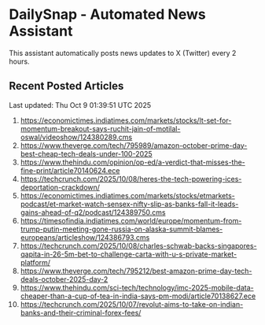 # DailySnap - Automated News Assistant

This assistant automatically posts news updates to X (Twitter) every 2 hours.

## Recent Posted Articles

Last updated: Thu Oct  9 01:39:51 UTC 2025

1. https://economictimes.indiatimes.com/markets/stocks/lt-set-for-momentum-breakout-says-ruchit-jain-of-motilal-oswal/videoshow/124380289.cms
2. https://www.theverge.com/tech/795989/amazon-october-prime-day-best-cheap-tech-deals-under-100-2025
3. https://www.thehindu.com/opinion/op-ed/a-verdict-that-misses-the-fine-print/article70140624.ece
4. https://techcrunch.com/2025/10/08/heres-the-tech-powering-ices-deportation-crackdown/
5. https://economictimes.indiatimes.com/markets/stocks/etmarkets-podcast/et-market-watch-sensex-nifty-slip-as-banks-fall-it-leads-gains-ahead-of-q2/podcast/124389750.cms
6. https://timesofindia.indiatimes.com/world/europe/momentum-from-trump-putin-meeting-gone-russia-on-alaska-summit-blames-europeans/articleshow/124386793.cms
7. https://techcrunch.com/2025/10/08/charles-schwab-backs-singapores-qapita-in-26-5m-bet-to-challenge-carta-with-u-s-private-market-platform/
8. https://www.theverge.com/tech/795212/best-amazon-prime-day-tech-deals-october-2025-day-2
9. https://www.thehindu.com/sci-tech/technology/imc-2025-mobile-data-cheaper-than-a-cup-of-tea-in-india-says-pm-modi/article70138627.ece
10. https://techcrunch.com/2025/10/07/revolut-aims-to-take-on-indian-banks-and-their-criminal-forex-fees/
